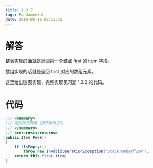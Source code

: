 ```yaml
---
title: 1.3.7
tags: Fundamental
date: 2018-05-16 09:11:36
---
```


# 解答

链表实现的话就是返回第一个结点 first 的 item 字段。

数组实现的话就是返回 first 对应的数组元素。

这里给出链表实现，完整实现见习题 1.3.2 的代码。

# 代码

```csharp
/// <summary>
/// 返回栈顶元素（但不弹出它）。
/// </summary>
/// <returns></returns>
public Item Peek()
{
    if (IsEmpty())
        throw new InvalidOperationException("Stack Underflow");
    return this.first.item;
}
```


